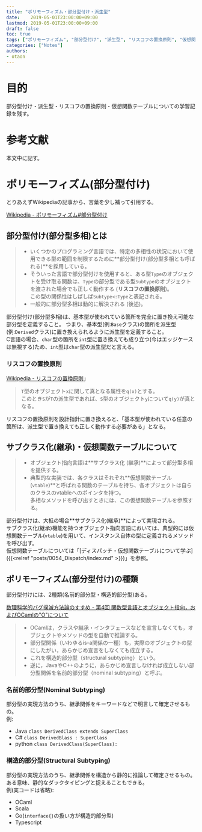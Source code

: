 ```yaml
---
title: "ポリモーフィズム・部分型付け・派生型"
date:    2019-05-01T23:00:00+09:00
lastmod: 2019-05-01T23:00:00+09:00
draft: false
toc: true
tags: ["ポリモーフィズム", "部分型付け", "派生型", "リスコフの置換原則", "仮想関数テーブル"]
categories: ["Notes"]
authors:
- otaon
---
```


# 目的
部分型付け・派生型・リスコフの置換原則・仮想関数テーブルについての学習記録を残す。

# 参考文献
本文中に記す。

# ポリモーフィズム(部分型付け)
とりあえずWikipediaの記事から、言葉を少し補って引用する。

[Wikipedia - ポリモーフィズム#部分型付け](https://ja.wikipedia.org/wiki/%E3%83%9D%E3%83%AA%E3%83%A2%E3%83%BC%E3%83%95%E3%82%A3%E3%82%BA%E3%83%A0#%E9%83%A8%E5%88%86%E5%9E%8B%E4%BB%98%E3%81%91)

## 部分型付け(部分型多相)とは

> - いくつかのプログラミング言語では、特定の多相性の状況において使用できる型の範囲を制限するために**部分型付け(部分型多相とも呼ばれる)**を採用している。
> - そういった言語で部分型付けを使用すると、ある型`Type`のオブジェクトを受け取る関数は、`Type`の部分型である型`Subtype`のオブジェクトを渡された場合でも正しく動作する (**リスコフの置換原則**)。  
> この型の関係性はしばしば`Subtype<:Type`と表記される。
> - 一般的に部分型多相は動的に解決される (後述)。

部分型付け(部分型多相)は、基本型が使われている箇所を完全に置き換え可能な部分型を定義すること。
つまり、基本型(例:`Base`クラス)の箇所を派生型(例:`Derived`クラス)に置き換えられるように派生型を定義すること。  
C言語の場合、`char`型の箇所を`int`型に置き換えても成り立つ(今はエッジケースは無視する)ため、`int`型は`char`型の派生型だと言える。

### リスコフの置換原則
[Wikipedia - リスコフの置換原則](https://ja.wikipedia.org/wiki/%E3%83%AA%E3%82%B9%E3%82%B3%E3%83%95%E3%81%AE%E7%BD%AE%E6%8F%9B%E5%8E%9F%E5%89%87)」

> `T`型のオブジェクト`x`に関して真となる属性を`q(x)`とする。  
> このとき`S`が`T`の派生型であれば、`S`型のオブジェクト`y`について`q(y)`が真となる。

リスコフの置換原則を設計指針に置き換えると、「基本型が使われている任意の箇所は、派生型で置き換えても正しく動作する必要がある」となる。

## サブクラス化(継承)・仮想関数テーブルについて

> - オブジェクト指向言語は**サブクラス化 (継承)**によって部分型多相を提供する。  
> - 典型的な実装では、各クラスはそれぞれ**仮想関数テーブル(`vtable`)**と呼ばれる関数のテーブルを持ち、各オブジェクトは自らのクラスのvtableへのポインタを持つ。  
> 多相なメソッドを呼び出すときには、この仮想関数テーブルを参照する。

部分型付けは、大抵の場合**サブクラス化(継承)**によって実現される。  
サブクラス化(継承)機能を持つオブジェクト指向言語においては、典型的には仮想関数テーブル(`vtable`)を用いて、インスタンス自体の型に定義されるメソッドを呼び出す。  
仮想関数テーブルについては「[ディスパッチ・仮想関数テーブルについて学ぶ]({{<relref "posts/0054_Dispatch/index.md" >}})」を参照。

## ポリモーフィズム(部分型付け)の種類
部分型付けには、2種類(名前的部分型・構造的部分型)ある。

[数理科学的バグ撲滅方法論のすすめ - 第4回 関数型言語とオブジェクト指向，およびOCamlの"O"について](https://tech.nikkeibp.co.jp/it/article/COLUMN/20061107/252787/)

> - OCamlは，クラスや継承・インタフェースなどを宣言しなくても，オブジェクトやメソッドの型を自動で推論する。  
> - 部分型関係（いわゆるis-a関係の一種）も，実際のオブジェクトの型にしたがい，あらかじめ宣言をしなくても成立する。  
> - これを構造的部分型（structural subtyping）という。  
> - 逆に，JavaやC++のように，あらかじめ宣言しなければ成立しない部分型関係を名前的部分型（nominal subtyping）と呼ぶ。

### 名前的部分型(Nominal Subtyping)
部分型の実現方法のうち、継承関係をキーワードなどで明言して確定させるもの。  
例:  

- Java `class DerivedClass extends SuperClass`  
- C# `class DerivedBlass : SuperClass`  
- python `class DerivedClass(SuperClass):`

### 構造的部分型(Structural Subtyping)
部分型の実現方法のうち、継承関係を構造から静的に推論して確定させるもの。  
ある意味、静的なダックタイピングと捉えることもできる。  
例(実コードは省略):  

- OCaml  
- Scala  
- Go(`interface{}`の扱い方が構造的部分型)  
- Typescript
